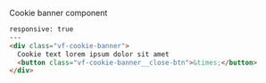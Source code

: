 
Cookie banner component

```html
responsive: true
---
<div class="vf-cookie-banner">
  Cookie text lorem ipsum dolor sit amet
  <button class="vf-cookie-banner__close-btn">&times;</button>
</div>
```
